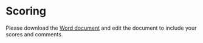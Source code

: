 # Scoring

Please download the [Word document](Client-Side-App-Rubric.docx) and edit the document to include your scores and comments.

